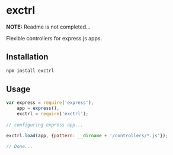 exctrl
======

**NOTE:** Readme is not completed...

Flexible controllers for express.js apps.

## Installation

```bash
npm install exctrl
```

## Usage

```javascript
var express = require('express'),
    app = express(),
    exctrl = require('exctrl');
    
// configuring express app...

exctrl.load(app, {pattern: __dirname + '/controllers/*.js'});

// Done...
```
